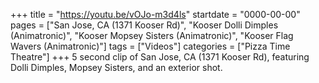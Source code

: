 +++
title = "https://youtu.be/vOJo-m3d4ls"
startdate = "0000-00-00"
pages = ["San Jose, CA (1371 Kooser Rd)", "Kooser Dolli Dimples (Animatronic)", "Kooser Mopsey Sisters (Animatronic)", "Kooser Flag Wavers (Animatronic)"]
tags = ["Videos"]
categories = ["Pizza Time Theatre"]
+++
5 second clip of San Jose, CA (1371 Kooser Rd), featuring Dolli Dimples, Mopsey Sisters, and an exterior shot. 
